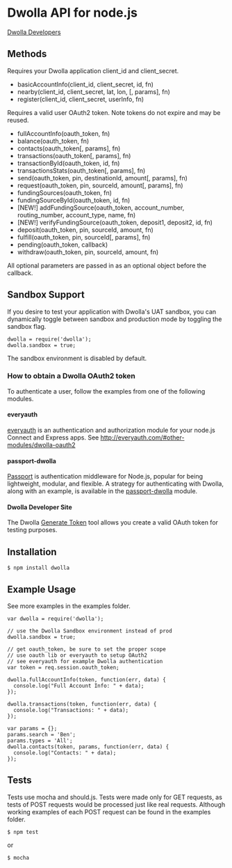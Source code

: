# Dwolla API for node.js
[Dwolla Developers](https://www.dwolla.com/developers)

## Methods

Requires your Dwolla application client_id and client_secret.

  * basicAccountInfo(client_id, client_secret, id, fn)
  * nearby(client_id, client_secret, lat, lon, [, params], fn)
  * register(client_id, client_secret, userInfo, fn)

Requires a valid user OAuth2 token. Note tokens do not expire and may be
reused.

  * fullAccountInfo(oauth_token, fn)
  * balance(oauth_token, fn)
  * contacts(oauth_token[, params], fn)
  * transactions(oauth_token[, params], fn)
  * transactionById(oauth_token, id, fn)
  * transactionsStats(oauth_token[, params], fn)
  * send(oauth_token, pin, destinationId, amount[, params], fn)
  * request(oauth_token, pin, sourceId, amount[, params], fn)
  * fundingSources(oauth_token, fn)
  * fundingSourceById(oauth_token, id, fn)
  * [NEW!] addFundingSource(oauth_token, account_number, routing_number, account_type, name, fn)
  * [NEW!] verifyFundingSource(oauth_token, deposit1, deposit2, id, fn)
  * deposit(oauth_token, pin, sourceId, amount, fn)
  * fulfill(oauth_token, pin, sourceId[, params], fn)
  * pending(oauth_token, callback)
  * withdraw(oauth_token, pin, sourceId, amount, fn)

  All optional parameters are passed in as an optional object before the callback.

## Sandbox Support

If you desire to test your application with Dwolla's UAT sandbox, you can 
dynamically toggle between sandbox and production mode by toggling the sandbox flag.

    dwolla = require('dwolla');
    dwolla.sandbox = true;

The sandbox environment is disabled by default. 

### How to obtain a Dwolla OAuth2 token

To authenticate a user, follow the examples from one of the following modules.

#### everyauth

[everyauth](http://everyauth.com/) is an authentication and authorization module for your node.js Connect and Express apps. See http://everyauth.com/#other-modules/dwolla-oauth2

#### passport-dwolla

[Passport](http://passportjs.org/) is authentication middleware for Node.js, popular for being lightweight, modular, and flexible. A strategy for authenticating with Dwolla, along with an example, is available in the [passport-dwolla](https://github.com/jaredhanson/passport-dwolla) module.

#### Dwolla Developer Site

The Dwolla [Generate Token](http://developers.dwolla.com/dev/token) tool allows you
create a valid OAuth token for testing purposes.

## Installation

    $ npm install dwolla

## Example Usage
See more examples in the examples folder.

    var dwolla = require('dwolla');

    // use the Dwolla Sandbox environment instead of prod
    dwolla.sandbox = true;

    // get oauth_token, be sure to set the proper scope
    // use oauth lib or everyauth to setup OAuth2
    // see everyauth for example Dwolla authentication
    var token = req.session.oauth_token;

    dwolla.fullAccountInfo(token, function(err, data) {
      console.log("Full Account Info: " + data);
    });

    dwolla.transactions(token, function(err, data) {
      console.log("Transactions: " + data);
    });

    var params = {};
    params.search = 'Ben';
    params.types = 'All';
    dwolla.contacts(token, params, function(err, data) {
      console.log("Contacts: " + data);
    });

## Tests
Tests use mocha and should.js. Tests were made only for GET requests,
as tests of POST requests would be processed just like real requests.
Although working examples of each POST request can be found in the
examples folder.

    $ npm test

or

    $ mocha
